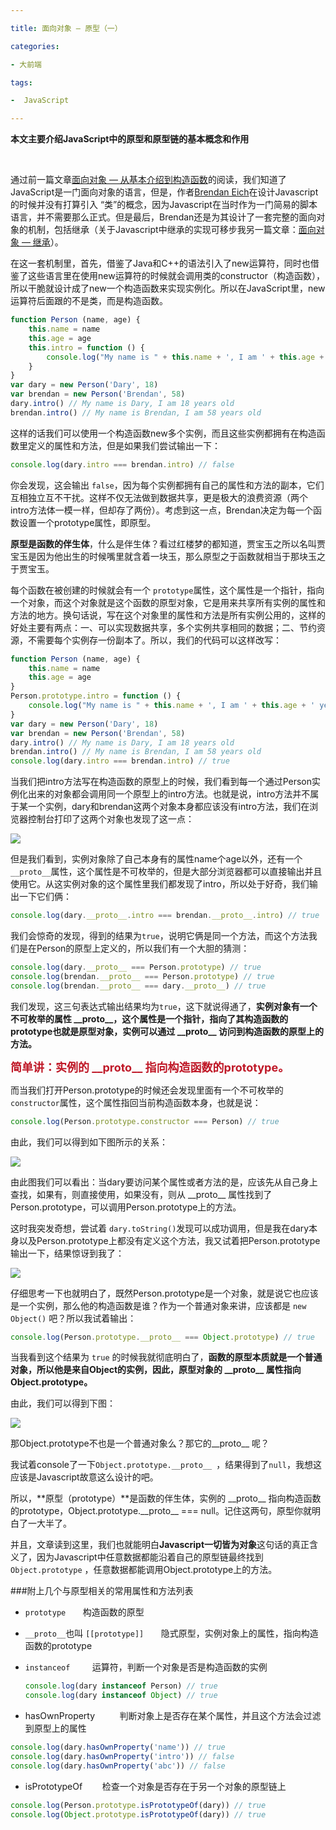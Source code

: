 ```yaml
---

title: 面向对象 — 原型（一）

categories:

- 大前端

tags:

-  JavaScript

---
```


**本文主要介绍JavaScript中的原型和原型链的基本概念和作用**

<br>

通过前一篇文章[面向对象 — 从基本介绍到构造函数](/2019/11/06/oop-01/ "面向对象 — 从基本介绍到构造函数")的阅读，我们知道了JavaScript是一门面向对象的语言，但是，作者[Brendan Eich](https://baike.baidu.com/item/Brendan%20Eich/561441 "https://baike.baidu.com/item/Brendan Eich/561441")在设计Javascript的时候并没有打算引入 “类”的概念，因为Javascript在当时作为一门简易的脚本语言，并不需要那么正式。但是最后，Brendan还是为其设计了一套完整的面向对象的机制，包括继承（关于Javascript中继承的实现可移步我另一篇文章：[面向对象 — 继承]()）。

在这一套机制里，首先，借鉴了Java和C++的语法引入了new运算符，同时也借鉴了这些语言里在使用new运算符的时候就会调用类的constructor（构造函数），所以干脆就设计成了new一个构造函数来实现实例化。所以在JavaScript里，new运算符后面跟的不是类，而是构造函数。

```javascript
function Person (name, age) {
    this.name = name
    this.age = age
    this.intro = function () {
        console.log("My name is " + this.name + ', I am ' + this.age + ' years old')
    }
}
var dary = new Person('Dary', 18)
var brendan = new Person('Brendan', 58)
dary.intro() // My name is Dary, I am 18 years old
brendan.intro() // My name is Brendan, I am 58 years old
```

这样的话我们可以使用一个构造函数new多个实例，而且这些实例都拥有在构造函数里定义的属性和方法，但是如果我们尝试输出一下：

```javascript
console.log(dary.intro === brendan.intro) // false
```

你会发现，这会输出 `false`，因为每个实例都拥有自己的属性和方法的副本，它们互相独立互不干扰。这样不仅无法做到数据共享，更是极大的浪费资源（两个intro方法体一模一样，但却存了两份）。考虑到这一点，Brendan决定为每一个函数设置一个prototype属性，即原型。

**原型是函数的伴生体**，什么是伴生体？看过红楼梦的都知道，贾宝玉之所以名叫贾宝玉是因为他出生的时候嘴里就含着一块玉，那么原型之于函数就相当于那块玉之于贾宝玉。

每个函数在被创建的时候就会有一个 `prototype`属性，这个属性是一个指针，指向一个对象，而这个对象就是这个函数的原型对象，它是用来共享所有实例的属性和方法的地方。换句话说，写在这个对象里的属性和方法是所有实例公用的，这样的好处主要有两点：一、可以实现数据共享，多个实例共享相同的数据；二、节约资源，不需要每个实例存一份副本了。所以，我们的代码可以这样改写：

```javascript
function Person (name, age) {
    this.name = name
    this.age = age
}
Person.prototype.intro = function () {
    console.log("My name is " + this.name + ', I am ' + this.age + ' years old')
}
var dary = new Person('Dary', 18)
var brendan = new Person('Brendan', 58)
dary.intro() // My name is Dary, I am 18 years old
brendan.intro() // My name is Brendan, I am 58 years old
console.log(dary.intro === brendan.intro) // true
```

当我们把intro方法写在构造函数的原型上的时候，我们看到每一个通过Person实例化出来的对象都会调用同一个原型上的intro方法。也就是说，intro方法并不属于某一个实例，dary和brendan这两个对象本身都应该没有intro方法，我们在浏览器控制台打印了这两个对象也发现了这一点：

![](/img/article/原型console截图.png)

但是我们看到，实例对象除了自己本身有的属性name个age以外，还有一个`__proto__`属性，这个属性是不可枚举的，但是大部分浏览器都可以直接输出并且使用它。从这实例对象的这个属性里我们都发现了intro，所以处于好奇，我们输出一下它们俩：

```javascript
console.log(dary.__proto__.intro === brendan.__proto__.intro) // true
```

我们会惊奇的发现，得到的结果为`true`，说明它俩是同一个方法，而这个方法我们是在Person的原型上定义的，所以我们有一个大胆的猜测：

```javascript
console.log(dary.__proto__ === Person.prototype) // true
console.log(brendan.__proto__ === Person.prototype) // true
console.log(brendan.__proto__ === dary.__proto__) // true
```

我们发现，这三句表达式输出结果均为`true`，这下就说得通了，**实例对象有一个不可枚举的属性 \_\_proto\_\_，这个属性是一个指针，指向了其构造函数的prototype也就是原型对象，实例可以通过 \_\_proto\_\_ 访问到构造函数的原型上的方法。**

<font color="#bf1827 " size=4>**简单讲：实例的 \_\_proto\_\_ 指向构造函数的prototype。**</font>

而当我们打开Person.prototype的时候还会发现里面有一个不可枚举的`constructor`属性，这个属性指回当前构造函数本身，也就是说：

```javascript
console.log(Person.prototype.constructor === Person) // true
```

由此，我们可以得到如下图所示的关系：

![](/img/article/原型示意图.png)

由此图我们可以看出：当dary要访问某个属性或者方法的是，应该先从自己身上查找，如果有，则直接使用，如果没有，则从 \_\_proto\_\_ 属性找到了Person.prototype，可以调用Person.prototype上的方法。

这时我突发奇想，尝试着 `dary.toString()`发现可以成功调用，但是我在dary本身以及Person.prototype上都没有定义这个方法，我又试着把Person.prototype输出一下，结果惊讶到我了：

![](/img/article/原型console截图2.png)

仔细思考一下也就明白了，既然Person.prototype是一个对象，就是说它也应该是一个实例，那么他的构造函数是谁？作为一个普通对象来讲，应该都是 `new Object()` 吧？所以我试着输出：

```javascript
console.log(Person.prototype.__proto__ === Object.prototype) // true
```

当我看到这个结果为 `true` 的时候我就彻底明白了，**函数的原型本质就是一个普通对象，所以他是来自Object的实例，因此，原型对象的 \_\_proto\_\_ 属性指向Object.prototype。**

由此，我们可以得到下图：

![](/img/article/原型链示意图.png)

那Object.prototype不也是一个普通对象么？那它的\_\_proto\_\_ 呢？

我试着console了一下`Object.prototype.__proto__ `，结果得到了`null`，我想这应该是Javascript故意这么设计的吧。

所以，**原型（prototype）**是函数的伴生体，实例的 \_\_proto\_\_  指向构造函数的prototype，Object.prototype.\_\_proto\_\_ === null。记住这两句，原型你就明白了一大半了。

并且，文章读到这里，我们也就能明白**Javascript一切皆为对象**这句话的真正含义了，因为Javascript中任意数据都能沿着自己的原型链最终找到`Object.prototype` ，任意数据都能调用Object.prototype上的方法。



###附上几个与原型相关的常用属性和方法列表

+ `prototype` &nbsp;&nbsp;&nbsp;&nbsp;&nbsp;&nbsp;构造函数的原型

+ `__proto__`也叫 `[[prototype]]`     &nbsp;&nbsp;&nbsp;&nbsp;&nbsp; 隐式原型，实例对象上的属性，指向构造函数的prototype

+ `instanceof` &nbsp;&nbsp;&nbsp;&nbsp;&nbsp;&nbsp;&nbsp;&nbsp;运算符，判断一个对象是否是构造函数的实例

  ```javascript
  console.log(dary instanceof Person) // true
  console.log(dary instanceof Object) // true
  ```

+   hasOwnProperty   &nbsp;&nbsp;&nbsp;&nbsp;&nbsp;&nbsp;&nbsp;&nbsp;  判断对象上是否存在某个属性，并且这个方法会过滤到原型上的属性

  ```javascript
  console.log(dary.hasOwnProperty('name')) // true
  console.log(dary.hasOwnProperty('intro')) // false
  console.log(dary.hasOwnProperty('abc')) // false
  ```

+   isPrototypeOf&nbsp;&nbsp;&nbsp;&nbsp;&nbsp;&nbsp;&nbsp;&nbsp;检查一个对象是否存在于另一个对象的原型链上

  ```javascript
  console.log(Person.prototype.isPrototypeOf(dary)) // true
  console.log(Object.prototype.isPrototypeOf(dary)) // true
  ```

  